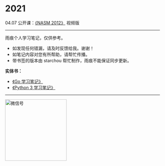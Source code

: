 
# 2021


04.07 公开课：[《NASM 2012》](https://www.yuque.com/qyuhen/asm2021) 视频版


---

雨痕个人学习笔记，仅供参考。

* 如发现任何错漏，请及时反馈给我。谢谢！
* 如笔记内容对您有所帮助，请帮忙传播。
* 带书签的版本由 starchou 帮忙制作，雨痕不能保证同步更新。


**实体书：**

* [《Go 学习笔记》](https://item.jd.com/11944267.html)
* [《Python 3 学习笔记》](https://item.jd.com/12261161.html)

---

<img src="qyuhen.jpeg" width=200 height=200 alt="微信号" />

